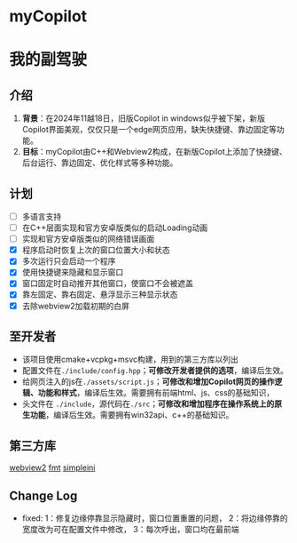 # myCopilot
# 我的副驾驶

## 介绍
1. **背景**：在2024年11越18日，旧版Copilot in windows似乎被下架，新版Copilot界面美观，仅仅只是一个edge网页应用，缺失快捷键、靠边固定等功能。  
2. **目标**：myCopilot由C++和Webview2构成，在新版Copilot上添加了快捷键、后台运行、靠边固定、优化样式等多种功能。
## 计划
- [ ] 多语言支持
- [ ] 在C++层面实现和官方安卓版类似的启动Loading动画
- [ ] 实现和官方安卓版类似的网络错误画面
- [x] 程序启动时恢复上次的窗口位置大小和状态
- [x] 多次运行只会启动一个程序
- [x] 使用快捷键来隐藏和显示窗口
- [x] 窗口固定时自动推开其他窗口，使窗口不会被遮盖
- [x] 靠左固定、靠右固定、悬浮显示三种显示状态
- [x] 去除webview2加载初期的白屏

## 至开发者
* 该项目使用cmake+vcpkg+msvc构建，用到的第三方库以列出
* 配置文件在`./include/config.hpp`；**可修改开发者提供的选项**，编译后生效。
* 给网页注入的js在`./assets/script.js`；**可修改和增加Copilot网页的操作逻辑、功能和样式**，编译后生效。需要拥有前端html、js、css的基础知识，
* 头文件在 `./include`，源代码在`./src`；**可修改和增加程序在操作系统上的原生功能**，编译后生效。需要拥有win32api、c++的基础知识。

## 第三方库

[webview2](https://learn.microsoft.com/en-us/microsoft-edge/webview2/)
[fmt](https://github.com/fmtlib/fmt)
[simpleini](https://github.com/brofield/simpleini)


## Change Log
* fixed: 
1：修复边缘停靠显示隐藏时，窗口位置重置的问题，
2：将边缘停靠的宽度改为可在配置文件中修改，
3：每次呼出，窗口均在最前端